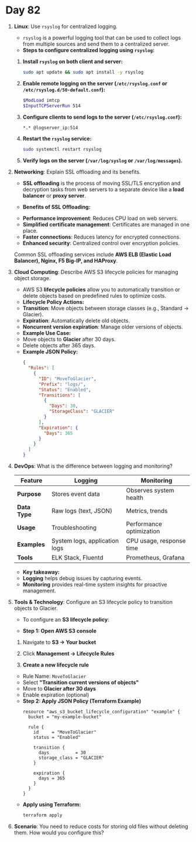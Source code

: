 # Day 82 


1. **Linux**: Use `rsyslog` for centralized logging.
   - `rsyslog` is a powerful logging tool that can be used to collect logs from multiple sources and send them to a centralized server.  

   * **Steps to configure centralized logging using `rsyslog`:**  
    1. **Install `rsyslog` on both client and server:**  
       ```bash
       sudo apt update && sudo apt install -y rsyslog
       ```  
    
    2. **Enable remote logging on the server (`/etc/rsyslog.conf` or `/etc/rsyslog.d/50-default.conf`):**  
       ```bash
       $ModLoad imtcp  
       $InputTCPServerRun 514  
       ```  
    
    3. **Configure clients to send logs to the server (`/etc/rsyslog.conf`):**  
       ```bash
       *.* @logserver_ip:514
       ```  
    
    4. **Restart the `rsyslog` service:**  
       ```bash
       sudo systemctl restart rsyslog
       ```  
    
    5. **Verify logs on the server (`/var/log/syslog` or `/var/log/messages`).**  


2. **Networking**: Explain SSL offloading and its benefits.
   * **SSL offloading** is the process of moving SSL/TLS encryption and decryption tasks from web servers to a separate device like a **load balancer** or **proxy server**.  

   * **Benefits of SSL Offloading:**  
    - **Performance improvement**: Reduces CPU load on web servers.  
    - **Simplified certificate management**: Certificates are managed in one place.  
    - **Faster connections**: Reduces latency for encrypted connections.  
    - **Enhanced security**: Centralized control over encryption policies.  

     Common SSL offloading services include **AWS ELB (Elastic Load Balancer), Nginx, F5 Big-IP, and HAProxy**.  


3. **Cloud Computing**: Describe AWS S3 lifecycle policies for managing object storage.
   - AWS S3 **lifecycle policies** allow you to automatically transition or delete objects based on predefined rules to optimize costs.  

   * **Lifecycle Policy Actions:**  
    - **Transition**: Move objects between storage classes (e.g., Standard → Glacier).  
    - **Expiration**: Automatically delete old objects.  
    - **Noncurrent version expiration**: Manage older versions of objects.  

   * **Example Use Case:**  
    - Move objects to **Glacier** after 30 days.  
    - Delete objects after 365 days.  

   * **Example JSON Policy:**  
     ```json 
     {
       "Rules": [
         {
           "ID": "MoveToGlacier",
           "Prefix": "logs/",
           "Status": "Enabled",
           "Transitions": [
             {
               "Days": 30,
               "StorageClass": "GLACIER"
             }
           ],
           "Expiration": {
             "Days": 365
           }
         }
       ]
     }
     ```  


4. **DevOps**: What is the difference between logging and monitoring?
   
     | Feature      | Logging  | Monitoring |
     |-------------|---------|------------|
     | **Purpose**  | Stores event data | Observes system health |
     | **Data Type** | Raw logs (text, JSON) | Metrics, trends |
     | **Usage** | Troubleshooting | Performance optimization |
     | **Examples** | System logs, application logs | CPU usage, response time |
     | **Tools** | ELK Stack, Fluentd | Prometheus, Grafana |

   * **Key takeaway:**  
    - **Logging** helps debug issues by capturing events.  
    - **Monitoring** provides real-time system insights for proactive management.  


5. **Tools & Technology**: Configure an S3 lifecycle policy to transition objects to Glacier.
   * To configure an **S3 lifecycle policy**:  

   * **Step 1: Open AWS S3 console**  
    1. Navigate to **S3 → Your bucket**  
    
    2. Click **Management → Lifecycle Rules**  
    
    3. **Create a new lifecycle rule**  
    - Rule Name: `MoveToGlacier`  
    - Select **"Transition current versions of objects"**  
    - Move to **Glacier after 30 days**  
    - Enable expiration (optional)  

   * **Step 2: Apply JSON Policy (Terraform Example)**  
     ```hcl
     resource "aws_s3_bucket_lifecycle_configuration" "example" {
       bucket = "my-example-bucket"
     
       rule {
         id     = "MoveToGlacier"
         status = "Enabled"
     
         transition {
           days          = 30
           storage_class = "GLACIER"
         }
     
         expiration {
           days = 365
         }
       }
     }
     ```  
   * **Apply using Terraform:**  
     ```bash
     terraform apply
     ```  


6. **Scenario**: You need to reduce costs for storing old files without deleting them. How would you configure this?




